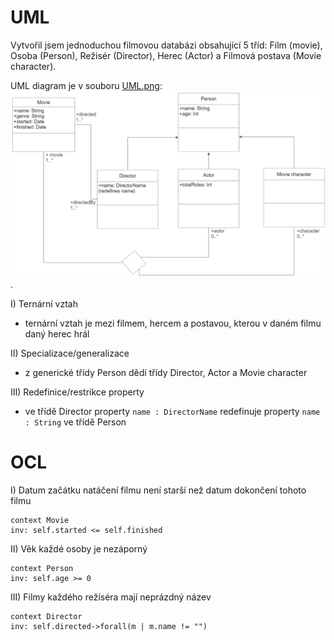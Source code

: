 # UML

Vytvořil jsem jednoduchou filmovou databázi obsahující 5 tříd: Film (movie), Osoba (Person), Režisér (Director), Herec (Actor) a Filmová postava (Movie character).

UML diagram je v souboru [UML.png](UML.png): ![UML.png](UML.png).

I) Ternární vztah
- ternární vztah je mezi filmem, hercem a postavou, kterou v daném filmu daný herec hrál

II) Specializace/generalizace
- z generické třídy Person dědí třídy Director, Actor a Movie character

III) Redefinice/restrikce property
- ve třídě Director property `name : DirectorName` redefinuje property `name : String` ve třídě Person

# OCL

I) Datum začátku natáčení filmu není starší než datum dokončení tohoto filmu
```
context Movie
inv: self.started <= self.finished
```

II) Věk každé osoby je nezáporný
```
context Person
inv: self.age >= 0
```

III) Filmy každého režíséra mají neprázdný název
```
context Director
inv: self.directed->forall(m | m.name != "")
```